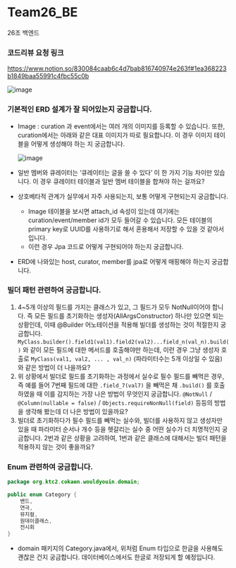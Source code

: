 # Team26_BE
26조 백엔드


### 코드리뷰 요청 링크
https://www.notion.so/830084caab6c4d7bab816740974e263f#1ea368223b1849baa55991c4fbc55c0b

![image](https://github.com/user-attachments/assets/2f32ac86-0817-47fb-af3b-7f488c4e58ad)

### 기본적인 ERD 설계가 잘 되어있는지 궁금합니다.

- Image : curation 과 event에서는 여러 개의 이미지를 등록할 수 있습니다. 또한, curation에서는 아래와 같은 대표 이미지가 따로 필요합니다. 이 경우 이미지 테이블을 어떻게 생성해야 하는 지 궁금합니다.
    
    ![image](https://github.com/user-attachments/assets/9815bb8c-6e9a-4341-ac3b-157fc9a8accb)

    
- 일반 멤버와 큐레이터는 ‘큐레이터는 글을 쓸 수 있다’ 이 한 가지 기능 차이만 있습니다. 이 경우 큐레이터 테이블과 일반 멤버 테이블을 합쳐야 하는 걸까요?
- 상호베타적 관계가 실무에서 자주 사용되는지, 보통 어떻게 구현되는지 궁금합니다.
    - Image 테이블을 보시면 attach_id 속성이 있는데 여기에는 curation/event/member id가 모두 들어갈 수 있습니다. 모든 테이블의 primary key로 UUID를 사용하기로 해서 혼용해서 저장할 수 있을 것 같아서입니다.
    - 이런 경우 Jpa 코드로 어떻게 구현되어야 하는지 궁금합니다.
- ERD에 나와있는 host, curator, member를 jpa로 어떻게 매핑해야 하는지 궁금합니다.


### 빌더 패턴 관련하여 궁금합니다.

1. 4~5개 이상의 필드를 가지는 클래스가 있고, 그 필드가 모두 NotNull이어야 합니다. 즉 모든 필드를 초기화하는 생성자(AllArgsConstructor) 하나만  있으면 되는 상황인데, 이때  @Builder 어노테이션을 적용해 빌더를 생성하는 것이 적절한지 궁금합니다.  `MyClass.builder().field1(val1).field2(val2)...field_n(val_n).build()` 와 같이 모든 필드에 대한 메서드를 호출해야만 하는데, 이런 경우 그냥 생성자 호출로 `MyClass(val1, val2, ... , val_n)` (파라미터수는 5개 이상일 수 있음) 와 같은 방법이 더 나을까요?
2. 위 상황에서 빌더로 필드를 초기화하는 과정에서 실수로 필수 필드를 빼먹은 경우, 즉 예를 들어 7번째 필드에 대한 `.field_7(val7)` 을 빼먹은 채 `.build()` 를 호출하였을 때 이를 감지하는 가장 나은 방법이 무엇인지 궁금합니다. `@NotNull` / `@Column(nullable = false)` / `Objects.requireNonNull(field)` 등등의 방법을 생각해 봤는데 더 나은 방법이 있을까요? 
3. 빌더로 초기화하다가 필수 필드를 빼먹는 실수와, 빌더를 사용하지 않고 생성자만 있을 때 파라미터 순서나 개수 등을 헷갈리는 실수 중 어떤 실수가 더 치명적인지 궁금합니다. 2번과 같은 상황을 고려하여, 1번과 같은 클래스에 대해서는 빌더 패턴을 적용하지 않는 것이 좋을까요?


### Enum 관련하여 궁금합니다.

```java
package org.ktc2.cokaen.wouldyouin.domain;

public enum Category {
    밴드,
    연극,
    뮤지컬,
    원데이클래스,
    전시회
}
```

- domain 패키지의 Category.java에서, 위처럼 Enum 타입으로 한글을 사용해도 괜찮은 건지 궁금합니다. 데이터베이스에서도 한글로 저장되게 할 예정입니다.
